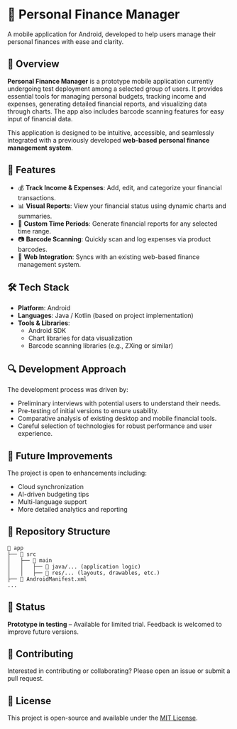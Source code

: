 # 📱 Personal Finance Manager

A mobile application for Android, developed to help users manage their personal finances with ease and clarity.

## 🧾 Overview

**Personal Finance Manager** is a prototype mobile application currently undergoing test deployment among a selected group of users. It provides essential tools for managing personal budgets, tracking income and expenses, generating detailed financial reports, and visualizing data through charts. The app also includes barcode scanning features for easy input of financial data.

This application is designed to be intuitive, accessible, and seamlessly integrated with a previously developed **web-based personal finance management system**.

## 🚀 Features

- 💰 **Track Income & Expenses**: Add, edit, and categorize your financial transactions.
- 📊 **Visual Reports**: View your financial status using dynamic charts and summaries.
- 📆 **Custom Time Periods**: Generate financial reports for any selected time range.
- 📷 **Barcode Scanning**: Quickly scan and log expenses via product barcodes.
- 🔗 **Web Integration**: Syncs with an existing web-based finance management system.

## 🛠️ Tech Stack

- **Platform**: Android
- **Languages**: Java / Kotlin (based on project implementation)
- **Tools & Libraries**: 
  - Android SDK
  - Chart libraries for data visualization
  - Barcode scanning libraries (e.g., ZXing or similar)

## 🔍 Development Approach

The development process was driven by:
- Preliminary interviews with potential users to understand their needs.
- Pre-testing of initial versions to ensure usability.
- Comparative analysis of existing desktop and mobile financial tools.
- Careful selection of technologies for robust performance and user experience.

## 🔧 Future Improvements

The project is open to enhancements including:
- Cloud synchronization
- AI-driven budgeting tips
- Multi-language support
- More detailed analytics and reporting

## 📁 Repository Structure

```
📂 app
├── 📂 src
│   ├── 📂 main
│   │   ├── 📂 java/... (application logic)
│   │   ├── 📂 res/... (layouts, drawables, etc.)
├── 📄 AndroidManifest.xml
...
```

## 🚧 Status

**Prototype in testing** – Available for limited trial. Feedback is welcomed to improve future versions.

## 🤝 Contributing

Interested in contributing or collaborating? Please open an issue or submit a pull request.

## 📜 License

This project is open-source and available under the [MIT License](LICENSE).
